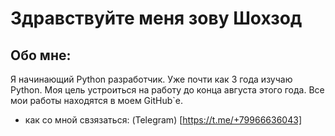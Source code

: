 # Здравствуйте меня зову Шохзод
## Обо мне:
Я начинающий Python разработчик. Уже почти как 3 года изучаю Python. Моя цель устроиться на работу до конца августа этого года. Все мои работы находятся в моем GitHub`е.

- как со мной свзязаться: (Telegram) [https://t.me/+79966636043]
